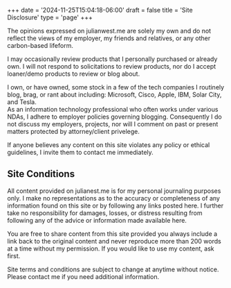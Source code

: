 +++
date = '2024-11-25T15:04:18-06:00'
draft = false
title = 'Site Disclosure'
type = 'page'
+++

<div style="font-size: 14px;">
The opinions expressed on julianwest.me are solely my own and do not reflect the views of my employer, my friends and relatives, or any other carbon-based lifeform.  

I may occasionally review products that I personally purchased or already own. I will not respond to solicitations to review products, nor do I accept loaner/demo products to review or blog about.  

I own, or have owned, some stock in a few of the tech companies I routinely blog, brag, or rant about including: Microsoft, Cisco, Apple, IBM, Solar City, and Tesla.  
As an information technology professional who often works under various NDAs, I adhere to employer policies governing blogging. Consequently I do not discuss my employers, projects, nor will I comment on past or present matters protected by attorney/client privelege.  

If anyone believes any content on this site violates any policy or ethical guidelines, I invite them to contact me immediately.

## Site Conditions

All content provided on julianest.me is for my personal journaling purposes only. I make no representations as to the accuracy or completeness of any information found on this site or by following any links posted here. I further take no responsibility for damages, losses, or distress resulting from following any of the advice or information made available here. </lawyerspeak-mode>  

You are free to share content from this site provided you always include a link back to the original content and never reproduce more than 200 words at a time without my permission. If you would like to use my content, ask first.  

Site terms and conditions are subject to change at anytime without notice. Please contact me if you need additional information.
</div>